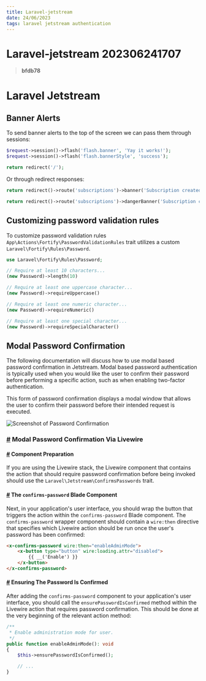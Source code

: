 ```yaml
---
title: Laravel-jetstream
date: 24/06/2023
tags: laravel jetstream authentication
---
```


# **Laravel-jetstream** 202306241707 
> **bfdb78**

  
# Laravel Jetstream

## Banner Alerts
To send banner alerts to the top of the screen we can pass them through sessions:

```php
$request->session()->flash('flash.banner', 'Yay it works!');
$request->session()->flash('flash.bannerStyle', 'success');

return redirect('/');
```

Or through redirect responses:

```php
return redirect()->route('subscriptions')->banner('Subscription created successfully.');

return redirect()->route('subscriptions')->dangerBanner('Subscription cancellation failed.');
```

## Customizing password validation rules
To customize password validation rules `App\Actions\Fortify\PasswordValidationRules` trait utilizes a custom `Laravel\Fortify\Rules\Password`.

```php
use Laravel\Fortify\Rules\Password;

// Require at least 10 characters...
(new Password)->length(10)

// Require at least one uppercase character...
(new Password)->requireUppercase()

// Require at least one numeric character...
(new Password)->requireNumeric()

// Require at least one special character...
(new Password)->requireSpecialCharacter()
```

## Modal Password Confirmation

The following documentation will discuss how to use modal based password confirmation in Jetstream. Modal based password authentication is typically used when you would like the user to confirm their password before performing a specific action, such as when enabling two-factor authentication.

This form of password confirmation displays a modal window that allows the user to confirm their password before their intended request is executed.

![Screenshot of Password Confirmation](https://jetstream.laravel.com/assets/img/modal-confirm.29bb2150.png)

### [#](https://jetstream.laravel.com/3.x/features/password-update.html#modal-password-confirmation-via-livewire) Modal Password Confirmation Via Livewire

#### [#](https://jetstream.laravel.com/3.x/features/password-update.html#component-preparation) Component Preparation

If you are using the Livewire stack, the Livewire component that contains the action that should require password confirmation before being invoked should use the `Laravel\Jetstream\ConfirmsPasswords` trait.

#### [#](https://jetstream.laravel.com/3.x/features/password-update.html#the-confirms-password-blade-component) The `confirms-password` Blade Component

Next, in your application's user interface, you should wrap the button that triggers the action within the `confirms-password` Blade component. The `confirms-password` wrapper component should contain a `wire:then` directive that specifies which Livewire action should be run once the user's password has been confirmed:

```html
<x-confirms-password wire:then="enableAdminMode">
    <x-button type="button" wire:loading.attr="disabled">
        {{ __('Enable') }}
    </x-button>
</x-confirms-password>
```

#### [#](https://jetstream.laravel.com/3.x/features/password-update.html#ensuring-the-password-is-confirmed) Ensuring The Password Is Confirmed

After adding the `confirms-password` component to your application's user interface, you should call the `ensurePasswordIsConfirmed` method within the Livewire action that requires password confirmation. This should be done at the very beginning of the relevant action method:

```php
/**
 * Enable administration mode for user.
 */
public function enableAdminMode(): void
{
    $this->ensurePasswordIsConfirmed();

    // ...
}
```

